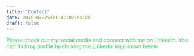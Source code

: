 ```yaml
---
title: "Contact"
date: 2018-02-25T21:43:02-05:00
draft: false
---
```

<span style="color:rgb(12, 217, 75)"> Please check out my social media and connect with me on LinkedIn. You can find my profile by clicking the LinkedIn logo down below</span>
